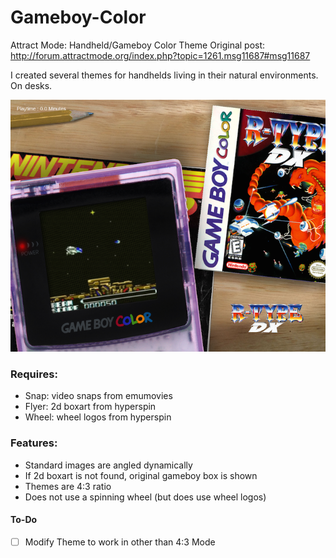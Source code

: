 # Gameboy-Color
Attract Mode: Handheld/Gameboy Color Theme
Original post: http://forum.attractmode.org/index.php?topic=1261.msg11687#msg11687

I created several themes for handhelds living in their natural environments. On desks. 

![Image of GBC Theme Sample](https://raw.githubusercontent.com/mahuti/Gameboy-Color/master/gbc.png)

### Requires: 
- Snap: video snaps from emumovies
- Flyer: 2d boxart from hyperspin
- Wheel: wheel logos from hyperspin

### Features: 
- Standard images are angled dynamically
- If 2d boxart is not found, original gameboy box is shown
- Themes are 4:3 ratio
- Does not use a spinning wheel (but does use wheel logos)


#### To-Do
- [ ] Modify Theme to work in other than 4:3 Mode

